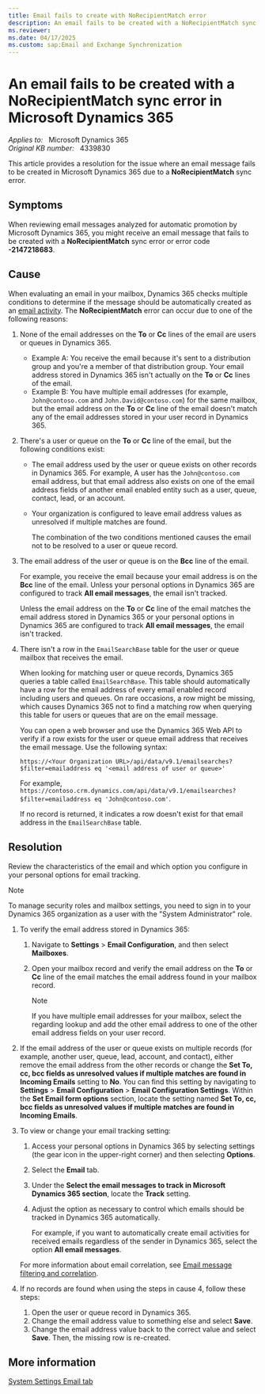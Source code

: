 ```yaml
---
title: Email fails to create with NoRecipientMatch error
description: An email fails to be created with a NoRecipientMatch sync error in Microsoft Dynamics 365.
ms.reviewer: 
ms.date: 04/17/2025
ms.custom: sap:Email and Exchange Synchronization
---
```

# An email fails to be created with a NoRecipientMatch sync error in Microsoft Dynamics 365

_Applies to:_ &nbsp; Microsoft Dynamics 365  
_Original KB number:_ &nbsp; 4339830

This article provides a resolution for the issue where an email message fails to be created in Microsoft Dynamics 365 due to a **NoRecipientMatch** sync error.

## Symptoms

When reviewing email messages analyzed for automatic promotion by Microsoft Dynamics 365, you might receive an email message that fails to be created with a **NoRecipientMatch** sync error or error code **-2147218683**.

## Cause

When evaluating an email in your mailbox, Dynamics 365 checks multiple conditions to determine if the message should be automatically created as an [email activity](/power-apps/developer/data-platform/email-activity-entities). The **NoRecipientMatch** error can occur due to one of the following reasons:

1. None of the email addresses on the **To** or **Cc** lines of the email are users or queues in Dynamics 365.
   - Example A: You receive the email because it's sent to a distribution group and you're a member of that distribution group. Your email address stored in  Dynamics 365 isn't actually on the **To** or **Cc** lines of the email.
   - Example B: You have multiple email addresses (for example, `John@contoso.com` and `John.David@contoso.com`) for the same mailbox, but the email address on the **To** or **Cc** line of the email doesn't match any of the email addresses stored in your user record in Dynamics 365.

2. There's a user or queue on the **To** or **Cc** line of the email, but the following conditions exist:
   - The email address used by the user or queue exists on other records in Dynamics 365. For example, A user has the `John@contoso.com` email address, but that email address also exists on one of the email address fields of another email enabled entity such as a user, queue, contact, lead, or an account.
   - Your organization is configured to leave email address values as unresolved if multiple matches are found.

     The combination of the two conditions mentioned causes the email not to be resolved to a user or queue record.

3. The email address of the user or queue is on the **Bcc** line of the email.

   For example, you receive the email because your email address is on the **Bcc** line of the email. Unless your personal options in Dynamics 365 are configured to track **All email messages**, the email isn't tracked.

   Unless the email address on the **To** or **Cc** line of the email matches the email address stored in Dynamics 365 or your personal options in Dynamics 365 are configured to track **All email messages**, the email isn't tracked.

4. There isn't a row in the `EmailSearchBase` table for the user or queue mailbox that receives the email.

   When looking for matching user or queue records, Dynamics 365 queries a table called `EmailSearchBase`. This table should automatically have a row for the email address of every email enabled record including users and queues. On rare occasions, a row might be missing, which causes Dynamics 365 not to find a matching row when querying this table for users or queues that are on the email message.

   You can open a web browser and use the Dynamics 365 Web API to verify if a row exists for the user or queue email address that receives the email message. Use the following syntax:

   `https://<Your Organization URL>/api/data/v9.1/emailsearches?$filter=emailaddress eq '<email address of user or queue>'`

   For example, `https://contoso.crm.dynamics.com/api/data/v9.1/emailsearches?$filter=emailaddress eq 'John@contoso.com'`.

   If no record is returned, it indicates a row doesn't exist for that email address in the `EmailSearchBase` table.

## Resolution

Review the characteristics of the email and which option you configure in your personal options for email tracking.

> [!NOTE]
> To manage security roles and mailbox settings, you need to sign in to your Dynamics 365 organization as a user with the "System Administrator" role.

1. To verify the email address stored in Dynamics 365:

   1. Navigate to **Settings** > **Email Configuration**, and then select **Mailboxes**.
   2. Open your mailbox record and verify the email address on the **To** or **Cc** line of the email matches the email address found in your mailbox record.

      > [!NOTE]
      > If you have multiple email addresses for your mailbox, select the regarding lookup and add the other email address to one of the other email address fields on your user record.

2. If the email address of the user or queue exists on multiple records (for example, another user, queue, lead, account, and contact), either remove the email address from the other records or change the **Set To, cc, bcc fields as unresolved values if multiple matches are found in Incoming Emails** setting to **No**. You can find this setting by navigating to **Settings** > **Email Configuration** > **Email Configuration Settings**. Within the **Set Email form options** section, locate the setting named **Set To, cc, bcc fields as unresolved values if multiple matches are found in Incoming Emails**.

3. To view or change your email tracking setting:

    1. Access your personal options in Dynamics 365 by selecting settings (the gear icon in the upper-right corner) and then selecting **Options**.
    2. Select the **Email** tab.
    3. Under the **Select the email messages to track in Microsoft Dynamics 365 section**, locate the **Track** setting.
    4. Adjust the option as necessary to control which emails should be tracked in Dynamics 365 automatically.

       For example, if you want to automatically create email activities for received emails regardless of the sender in Dynamics 365, select the option **All email messages**.

   For more information about email correlation, see [Email message filtering and correlation](/previous-versions/dynamicscrm-2016/administering-dynamics-365/hh699705(v=crm.8)).

4. If no records are found when using the steps in cause 4, follow these steps:

    1. Open the user or queue record in Dynamics 365.
    2. Change the email address value to something else and select **Save**.
    3. Change the email address value back to the correct value and select **Save**. Then, the missing row is re-created.

## More information

[System Settings Email tab](/power-platform/admin/system-settings-dialog-box-email-tab)
